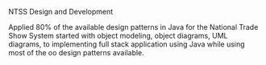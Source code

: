 NTSS Design and Development

Applied 80% of the available design patterns in Java for the National Trade Show System started with object modeling, object diagrams, UML diagrams, to implementing full stack application using Java while using most of the oo design patterns available.